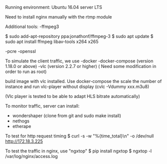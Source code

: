 Running environment: Ubuntu 16.04 server LTS

Need to install nginx manually with the rtmp module

Additional tools:
-ffmpeg3

$ sudo add-apt-repository ppa:jonathonf/ffmpeg-3
$ sudo apt update
$ sudo apt install ffmpeg libav-tools x264 x265

-pcre
-openssl

To simulate the client traffic, 
we use
-docker
-docker-compose (version 1.18.0 or above)
-vlc (version 2.2.7 or higher) ( Need some modification in order to run as root)

build image with vlc installed.
Use docker-compose the scale the number of instance
and run vlc-player without display (cvlc -Vdummy xxx.m3u8)

(Vlc player is tested to be able to adapt HLS bitrate automatically)

To monitor traffic, server can install:
- wondershaper (clone from git and sudo make install)
- nethogs 
- etherape

To test for http request timing
$ curl -s -w "%{time_total}\n" -o /dev/null http://172.18.3.225

To test the traffic in nginx, use "ngxtop"
$ pip install ngxtop
$ ngxtop -l /var/log/nginx/access.log
